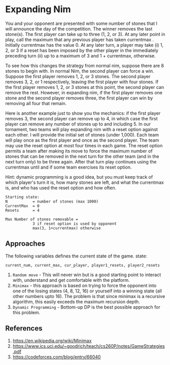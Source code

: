 # Expanding Nim

You and your opponent are presented with some number of stones that I will announce the day of the competition. The winner removes the last stone(s). The first player can take up to three (1, 2, or 3). At any later point in play, call the maximum that any previous player has taken currentmax . Initially currentmax has the value 0. At any later turn, a player may take (i) 1, 2, or 3 if a reset has been imposed by the other player in the immediately preceding turn (ii) up to a maximum of 3 and 1 + currentmax, otherwise.

To see how this changes the strategy from normal nim, suppose there are 8 stones to begin with. In normal Nim, the second player can force a win. Suppose the first player removes 1, 2, or 3 stones. The second player removes 3, 2, or 1 respectively, leaving the first player with four stones. If the first player removes 1, 2, or 3 stones at this point, the second player can remove the rest. However, in expanding nim, if the first player removes one stone and the second player removes three, the first player can win by removing all four that remain.

Here is another example just to show you the mechanics: if the first player removes 3, the second player can remove up to 4, in which case the first player can remove any number of stones up to and including 5.
In our tornament, two teams will play expanding nim with a reset option against each other. I will provide the initial set of stones (under 1,000). Each team will play once as the first player and once as the second player. The team may use the reset option at most four times in each game. The reset option permits a team after making its move to force the maximum number of stones that can be removed in the next turn for the other team (and in the next turn only) to be three again. After that turn play continues using the currentmax until and if some team exercises its reset option.

Hint: dynamic programming is a good idea, but you must keep track of which player's turn it is, how many stones are left, and what the currentmax is, and who has used the reset option and how often.

```
Starting state:
N           = number of stones (max 1000)
CurrentMax  = 0
Resets      = 4

Max Number of stones removable = 
            3 if reset option is used by opponent
            max(3, 1+currentmax) otherwise
```

## Approaches
The following variables defines the current state of the game. 
state: 
```
current_num, current_max, cur_player, player1_resets, player2_resets
```
1. ```Random move``` - This will never win but is a good starting point to interact with, understand and get comfortable with the platform.
2. ```Minimax``` - this approach is based on trying to force the opponent into one of the losing states (4, 8, 12, 16) or yourself into a winning state (all other numbers upto 16). The problem is that since minimax is a recursive algorithm, this easily exceeds the maximum recursion depth.
3. ```Dynamic Programming``` - Bottom-up DP is the best possible approach for this problem.

## References
1. https://en.wikipedia.org/wiki/Minimax
2. https://www.ics.uci.edu/~goodrich/teach/cs260P/notes/GameStrategies.pdf
3. https://codeforces.com/blog/entry/66040